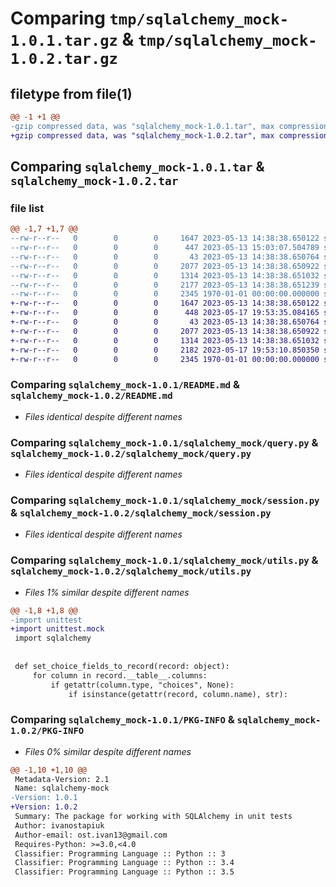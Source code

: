 # Comparing `tmp/sqlalchemy_mock-1.0.1.tar.gz` & `tmp/sqlalchemy_mock-1.0.2.tar.gz`

## filetype from file(1)

```diff
@@ -1 +1 @@
-gzip compressed data, was "sqlalchemy_mock-1.0.1.tar", max compression
+gzip compressed data, was "sqlalchemy_mock-1.0.2.tar", max compression
```

## Comparing `sqlalchemy_mock-1.0.1.tar` & `sqlalchemy_mock-1.0.2.tar`

### file list

```diff
@@ -1,7 +1,7 @@
--rw-r--r--   0        0        0     1647 2023-05-13 14:38:38.650122 sqlalchemy_mock-1.0.1/README.md
--rw-r--r--   0        0        0      447 2023-05-13 15:03:07.504789 sqlalchemy_mock-1.0.1/pyproject.toml
--rw-r--r--   0        0        0       43 2023-05-13 14:38:38.650764 sqlalchemy_mock-1.0.1/sqlalchemy_mock/__init__.py
--rw-r--r--   0        0        0     2077 2023-05-13 14:38:38.650922 sqlalchemy_mock-1.0.1/sqlalchemy_mock/query.py
--rw-r--r--   0        0        0     1314 2023-05-13 14:38:38.651032 sqlalchemy_mock-1.0.1/sqlalchemy_mock/session.py
--rw-r--r--   0        0        0     2177 2023-05-13 14:38:38.651239 sqlalchemy_mock-1.0.1/sqlalchemy_mock/utils.py
--rw-r--r--   0        0        0     2345 1970-01-01 00:00:00.000000 sqlalchemy_mock-1.0.1/PKG-INFO
+-rw-r--r--   0        0        0     1647 2023-05-13 14:38:38.650122 sqlalchemy_mock-1.0.2/README.md
+-rw-r--r--   0        0        0      448 2023-05-17 19:53:35.084165 sqlalchemy_mock-1.0.2/pyproject.toml
+-rw-r--r--   0        0        0       43 2023-05-13 14:38:38.650764 sqlalchemy_mock-1.0.2/sqlalchemy_mock/__init__.py
+-rw-r--r--   0        0        0     2077 2023-05-13 14:38:38.650922 sqlalchemy_mock-1.0.2/sqlalchemy_mock/query.py
+-rw-r--r--   0        0        0     1314 2023-05-13 14:38:38.651032 sqlalchemy_mock-1.0.2/sqlalchemy_mock/session.py
+-rw-r--r--   0        0        0     2182 2023-05-17 19:53:10.850350 sqlalchemy_mock-1.0.2/sqlalchemy_mock/utils.py
+-rw-r--r--   0        0        0     2345 1970-01-01 00:00:00.000000 sqlalchemy_mock-1.0.2/PKG-INFO
```

### Comparing `sqlalchemy_mock-1.0.1/README.md` & `sqlalchemy_mock-1.0.2/README.md`

 * *Files identical despite different names*

### Comparing `sqlalchemy_mock-1.0.1/sqlalchemy_mock/query.py` & `sqlalchemy_mock-1.0.2/sqlalchemy_mock/query.py`

 * *Files identical despite different names*

### Comparing `sqlalchemy_mock-1.0.1/sqlalchemy_mock/session.py` & `sqlalchemy_mock-1.0.2/sqlalchemy_mock/session.py`

 * *Files identical despite different names*

### Comparing `sqlalchemy_mock-1.0.1/sqlalchemy_mock/utils.py` & `sqlalchemy_mock-1.0.2/sqlalchemy_mock/utils.py`

 * *Files 1% similar despite different names*

```diff
@@ -1,8 +1,8 @@
-import unittest
+import unittest.mock
 import sqlalchemy
 
 
 def set_choice_fields_to_record(record: object):
     for column in record.__table__.columns:
         if getattr(column.type, "choices", None):
             if isinstance(getattr(record, column.name), str):
```

### Comparing `sqlalchemy_mock-1.0.1/PKG-INFO` & `sqlalchemy_mock-1.0.2/PKG-INFO`

 * *Files 0% similar despite different names*

```diff
@@ -1,10 +1,10 @@
 Metadata-Version: 2.1
 Name: sqlalchemy-mock
-Version: 1.0.1
+Version: 1.0.2
 Summary: The package for working with SQLAlchemy in unit tests
 Author: ivanostapiuk
 Author-email: ost.ivan13@gmail.com
 Requires-Python: >=3.0,<4.0
 Classifier: Programming Language :: Python :: 3
 Classifier: Programming Language :: Python :: 3.4
 Classifier: Programming Language :: Python :: 3.5
```


